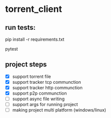 # torrent_client
## run tests:
  pip install -r requirements.txt
  
  pytest

## project steps
- [x] support torrent file
- [x] support tracker tcp communction
- [x] support tracker http communction
- [x]  support p2p communction
- [ ] support async file writing
- [ ] support args for running project
- [ ] making project multi platform (windows/linux)

